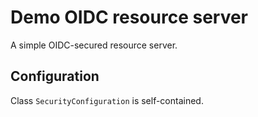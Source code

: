 # Demo OIDC resource server
A simple OIDC-secured resource server.

## Configuration

Class `SecurityConfiguration` is self-contained.
